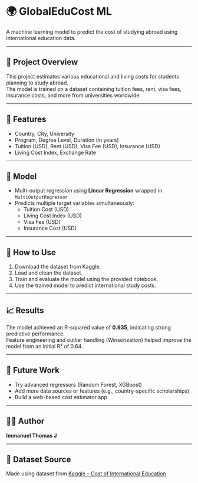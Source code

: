 # 🌍 GlobalEduCost ML

A machine learning model to predict the cost of studying abroad using international education data.

---

## 📘 Project Overview
This project estimates various educational and living costs for students planning to study abroad.  
The model is trained on a dataset containing tuition fees, rent, visa fees, insurance costs, and more from universities worldwide.

---

## 🎯 Features
- Country, City, University  
- Program, Degree Level, Duration (in years)  
- Tuition (USD), Rent (USD), Visa Fee (USD), Insurance (USD)  
- Living Cost Index, Exchange Rate

---

## 🤖 Model
- Multi-output regression using **Linear Regression** wrapped in `MultiOutputRegressor`  
- Predicts multiple target variables simultaneously:
  - Tuition Cost (USD)  
  - Living Cost Index (USD)  
  - Visa Fee (USD)  
  - Insurance Cost (USD)

---

## 🔧 How to Use
1. Download the dataset from Kaggle.  
2. Load and clean the dataset.  
3. Train and evaluate the model using the provided notebook.  
4. Use the trained model to predict international study costs.

---

## 📈 Results
The model achieved an R-squared value of **0.935**, indicating strong predictive performance.  
Feature engineering and outlier handling (Winsorization) helped improve the model from an initial R² of 0.64.

---

## 🚀 Future Work
- Try advanced regressors (Random Forest, XGBoost)  
- Add more data sources or features (e.g., country-specific scholarships)  
- Build a web-based cost estimator app

---

## 🧑‍💻 Author
**Immanuel Thomas J**

---

## 📂 Dataset Source  
Made using dataset from [Kaggle – Cost of International Education](https://www.kaggle.com/datasets/adilshamim8/cost-of-international-education)
